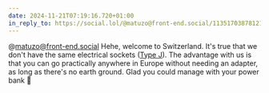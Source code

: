 ```yaml
---
date: 2024-11-21T07:19:16.720+01:00
in_reply_to: https://social.lol/@matuzo@front-end.social/113517038781219780
---
```


@matuzo@front-end.social Hehe, welcome to Switzerland. It's true that we don't have the same electrical sockets ([Type J](https://en.m.wikipedia.org/wiki/AC_power_plugs_and_sockets)). The advantage with us is that you can go practically anywhere in Europe without needing an adapter, as long as there's no earth ground.
Glad you could manage with your power bank 🔋
